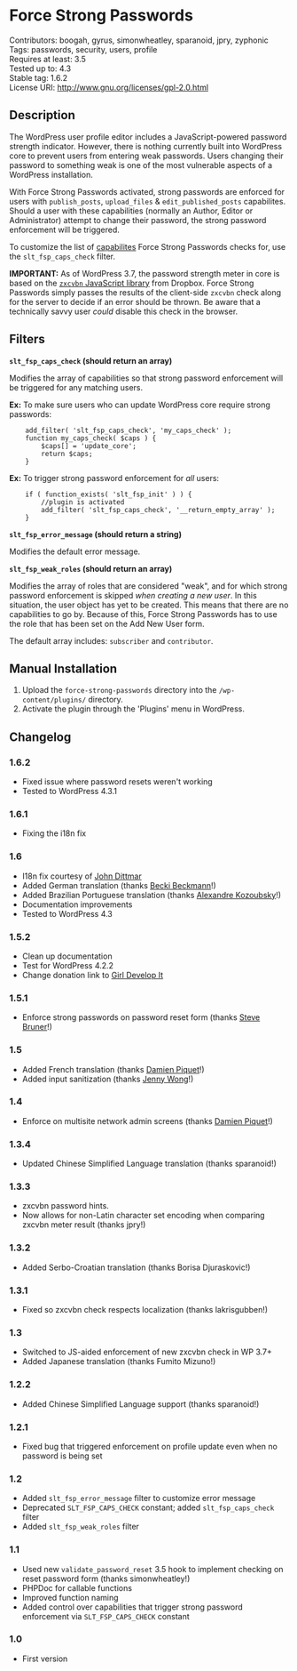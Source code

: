 # Force Strong Passwords

Contributors: boogah, gyrus, simonwheatley, sparanoid, jpry, zyphonic  
Tags: passwords, security, users, profile  
Requires at least: 3.5  
Tested up to: 4.3  
Stable tag: 1.6.2  
License URI: http://www.gnu.org/licenses/gpl-2.0.html  

## Description

The WordPress user profile editor includes a JavaScript-powered password strength indicator. However, there is nothing currently built into WordPress core to prevent users from entering weak passwords. Users changing their password to something weak is one of the most vulnerable aspects of a WordPress installation.

With Force Strong Passwords activated, strong passwords are enforced for users with `publish_posts`, `upload_files` & `edit_published_posts` capabilites. Should a user with these capabilities (normally an Author, Editor or Administrator) attempt to change their password, the strong password enforcement will be triggered.

To customize the list of [capabilites](http://codex.wordpress.org/Roles_and_Capabilities) Force Strong Passwords checks for, use the `slt_fsp_caps_check` filter.

**IMPORTANT:** As of WordPress 3.7, the password strength meter in core is based on the [`zxcvbn` JavaScript library](https://tech.dropbox.com/2012/04/zxcvbn-realistic-password-strength-estimation/) from Dropbox. Force Strong Passwords simply passes the results of the client-side `zxcvbn` check along for the server to decide if an error should be thrown. Be aware that a technically savvy user *could* disable this check in the browser.

## Filters

**`slt_fsp_caps_check` (should return an array)**

Modifies the array of capabilities so that strong password enforcement will be triggered for any matching users.

**Ex:** To make sure users who can update WordPress core require strong passwords:

```
	add_filter( 'slt_fsp_caps_check', 'my_caps_check' );
	function my_caps_check( $caps ) {
		$caps[] = 'update_core';
		return $caps;
	}
```

**Ex:** To trigger strong password enforcement for *all* users:

```
	if ( function_exists( 'slt_fsp_init' ) ) {
		//plugin is activated
		add_filter( 'slt_fsp_caps_check', '__return_empty_array' );
	}
```

**`slt_fsp_error_message` (should return a string)**

Modifies the default error message.

**`slt_fsp_weak_roles` (should return an array)**

Modifies the array of roles that are considered "weak", and for which strong password enforcement is skipped *when creating a new user*. In this situation, the user object has yet to be created. This means that there are no capabilities to go by. Because of this, Force Strong Passwords has to use the role that has been set on the Add New User form.

The default array includes: `subscriber` and `contributor`.

## Manual Installation

1. Upload the `force-strong-passwords` directory into the `/wp-content/plugins/` directory.
2. Activate the plugin through the 'Plugins' menu in WordPress.

## Changelog

### 1.6.2
* Fixed issue where password resets weren't working
* Tested to WordPress 4.3.1

### 1.6.1
* Fixing the i18n fix

### 1.6
* I18n fix courtesy of [John Dittmar](https://github.com/JohnDittmar/)
* Added German translation (thanks [Becki Beckmann](https://github.com/beckspaced)!)
* Added Brazilian Portuguese translation (thanks [Alexandre Kozoubsky](https://github.com/akozoubsky)!)
* Documentation improvements
* Tested to WordPress 4.3

### 1.5.2
* Clean up documentation
* Test for WordPress 4.2.2
* Change donation link to [Girl Develop It](https://www.girldevelopit.com)

### 1.5.1
* Enforce strong passwords on password reset form (thanks [Steve Bruner](https://github.com/sbruner)!)

### 1.5
* Added French translation (thanks [Damien Piquet](https://github.com/dpiquet)!)
* Added input sanitization (thanks [Jenny Wong](https://github.com/missjwo)!)

### 1.4
* Enforce on multisite network admin screens (thanks [Damien Piquet](https://github.com/dpiquet)!)

### 1.3.4
* Updated Chinese Simplified Language translation (thanks sparanoid!)

### 1.3.3
* zxcvbn password hints.
* Now allows for non-Latin character set encoding when comparing zxcvbn meter result (thanks jpry!)

### 1.3.2
* Added Serbo-Croatian translation (thanks Borisa Djuraskovic!)

### 1.3.1
* Fixed so zxcvbn check respects localization (thanks lakrisgubben!)

### 1.3
* Switched to JS-aided enforcement of new zxcvbn check in WP 3.7+
* Added Japanese translation (thanks Fumito Mizuno!)

### 1.2.2
* Added Chinese Simplified Language support (thanks sparanoid!)

### 1.2.1
* Fixed bug that triggered enforcement on profile update even when no password is being set

### 1.2
* Added `slt_fsp_error_message` filter to customize error message
* Deprecated `SLT_FSP_CAPS_CHECK` constant; added `slt_fsp_caps_check` filter
* Added `slt_fsp_weak_roles` filter

### 1.1
* Used new `validate_password_reset` 3.5 hook to implement checking on reset password form (thanks simonwheatley!)
* PHPDoc for callable functions
* Improved function naming
* Added control over capabilities that trigger strong password enforcement via `SLT_FSP_CAPS_CHECK` constant

### 1.0
* First version
